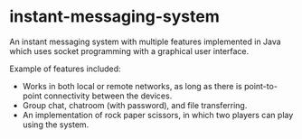 # instant-messaging-system
An instant messaging system with multiple features implemented in Java which uses socket programming with a graphical user interface.

Example of features included:
* Works in both local or remote networks, as long as there is point-to-point connectivity
between the devices.
* Group chat, chatroom (with password), and file transferring.
* An implementation of rock paper scissors, in which two players can play using the system.
